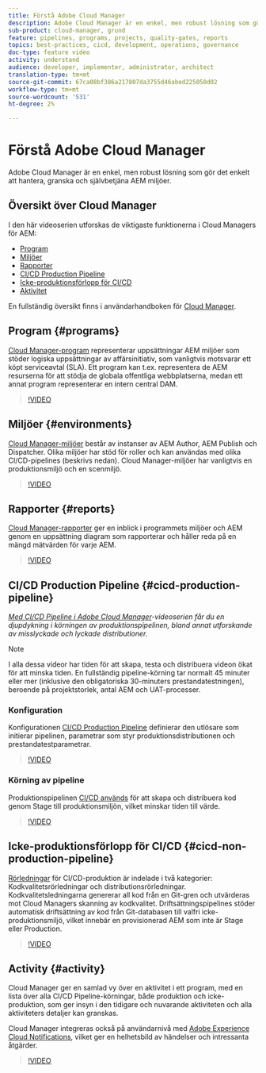 ```yaml
---
title: Förstå Adobe Cloud Manager
description: Adobe Cloud Manager är en enkel, men robust lösning som gör det enkelt att hantera, granska och självbetjäna AEM miljöer.
sub-product: cloud-manager, grund
feature: pipelines, programs, projects, quality-gates, reports
topics: best-practices, cicd, development, operations, governance
doc-type: feature video
activity: understand
audience: developer, implementer, administrator, architect
translation-type: tm+mt
source-git-commit: 67ca08bf386a217807da3755d46abed225050d02
workflow-type: tm+mt
source-wordcount: '531'
ht-degree: 2%

---
```



# Förstå Adobe Cloud Manager

Adobe Cloud Manager är en enkel, men robust lösning som gör det enkelt att hantera, granska och självbetjäna AEM miljöer.

## Översikt över Cloud Manager

I den här videoserien utforskas de viktigaste funktionerna i Cloud Managers för AEM:

* [Program](#programs)
* [Miljöer](#environments)
* [Rapporter](#reports)
* [CI/CD Production Pipeline](#cicd-production-pipeline)
* [Icke-produktionsförlopp för CI/CD](#cicd-non-production-pipeline)
* [Aktivitet](#activity)

En fullständig översikt finns i användarhandboken för [Cloud Manager](https://docs.adobe.com/content/help/en/experience-manager-cloud-manager/using/introduction-to-cloud-manager.html).

## Program {#programs}

[Cloud Manager-program](https://docs.adobe.com/content/help/en/experience-manager-cloud-manager/using/getting-started/setting-up-program.html) representerar uppsättningar AEM miljöer som stöder logiska uppsättningar av affärsinitiativ, som vanligtvis motsvarar ett köpt serviceavtal (SLA). Ett program kan t.ex. representera de AEM resurserna för att stödja de globala offentliga webbplatserna, medan ett annat program representerar en intern central DAM.

>[!VIDEO](https://video.tv.adobe.com/v/26313/?quality=12&learn=on)

## Miljöer {#environments}

[Cloud Manager-miljöer](https://docs.adobe.com/content/help/en/experience-manager-cloud-manager/using/how-to-use/manage-your-environment.html) består av instanser av AEM Author, AEM Publish och Dispatcher. Olika miljöer har stöd för roller och kan användas med olika CI/CD-pipelines (beskrivs nedan). Cloud Manager-miljöer har vanligtvis en produktionsmiljö och en scenmiljö.

>[!VIDEO](https://video.tv.adobe.com/v/26318/?quality=12&learn=on)

## Rapporter {#reports}

[Cloud Manager-rapporter](https://docs.adobe.com/content/help/en/experience-manager-cloud-manager/using/how-to-use/monitor-your-environments.html) ger en inblick i programmets miljöer och AEM genom en uppsättning diagram som rapporterar och håller reda på en mängd mätvärden för varje AEM.

>[!VIDEO](https://video.tv.adobe.com/v/26315/?quality=12&learn=on)

## CI/CD Production Pipeline {#cicd-production-pipeline}

*[Med CI/CD Pipeline i Adobe Cloud Manager](./use-the-cicd-pipeline-in-cloud-manager-for-aem.md)-videoserien får du en djupdykning i körningen av produktionspipelinen, bland annat utforskande av misslyckade och lyckade distributioner.*

>[!NOTE]
>
> I alla dessa videor har tiden för att skapa, testa och distribuera videon ökat för att minska tiden. En fullständig pipeline-körning tar normalt 45 minuter eller mer (inklusive den obligatoriska 30-minuters prestandatestningen), beroende på projektstorlek, antal AEM och UAT-processer.

### Konfiguration

Konfigurationen [CI/CD Production Pipeline](https://docs.adobe.com/content/help/en/experience-manager-cloud-manager/using/how-to-use/configuring-pipeline.html) definierar den utlösare som initierar pipelinen, parametrar som styr produktionsdistributionen och prestandatestparametrar.

>[!VIDEO](https://video.tv.adobe.com/v/26314/?quality=12&learn=on)

### Körning av pipeline

Produktionspipelinen [CI/CD används](https://docs.adobe.com/content/help/en/experience-manager-cloud-manager/using/how-to-use/deploying-code.html) för att skapa och distribuera kod genom Stage till produktionsmiljön, vilket minskar tiden till värde.

>[!VIDEO](https://video.tv.adobe.com/v/26317/?quality=12&learn=on)

## Icke-produktionsförlopp för CI/CD {#cicd-non-production-pipeline}

[Rörledningar](https://docs.adobe.com/content/help/en/experience-manager-cloud-manager/using/how-to-use/configuring-pipeline.html#non-production--code-quality-only-pipelines) för CI/CD-produktion är indelade i två kategorier: Kodkvalitetsrörledningar och distributionsrörledningar. Kodkvalitetsledningarna genererar all kod från en Git-gren och utvärderas mot Cloud Managers skanning av kodkvalitet. Driftsättningspipelines stöder automatisk driftsättning av kod från Git-databasen till valfri icke-produktionsmiljö, vilket innebär en provisionerad AEM som inte är Stage eller Production.

>[!VIDEO](https://video.tv.adobe.com/v/26316/?quality=12&learn=on)

## Activity {#activity}

Cloud Manager ger en samlad vy över en aktivitet i ett program, med en lista över alla CI/CD Pipeline-körningar, både produktion och icke-produktion, som ger insyn i den tidigare och nuvarande aktiviteten och alla aktiviteters detaljer kan granskas.

Cloud Manager integreras också på användarnivå med [Adobe Experience Cloud Notifications](https://docs.adobe.com/content/help/en/experience-manager-cloud-manager/using/how-to-use/notifications.html), vilket ger en helhetsbild av händelser och intressanta åtgärder.

>[!VIDEO](https://video.tv.adobe.com/v/26319/?quality=12&learn=on)
